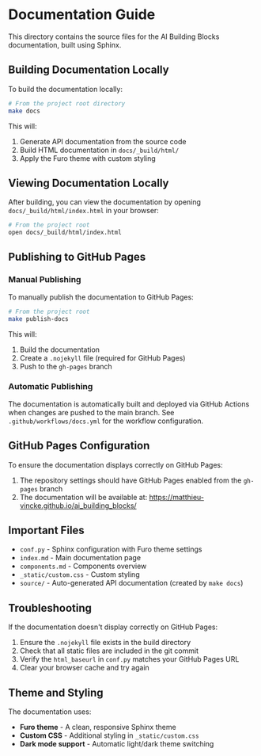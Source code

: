 # Documentation Guide

This directory contains the source files for the AI Building Blocks documentation, built using Sphinx.

## Building Documentation Locally

To build the documentation locally:

```bash
# From the project root directory
make docs
```

This will:
1. Generate API documentation from the source code
2. Build HTML documentation in `docs/_build/html/`
3. Apply the Furo theme with custom styling

## Viewing Documentation Locally

After building, you can view the documentation by opening `docs/_build/html/index.html` in your browser:

```bash
# From the project root
open docs/_build/html/index.html
```

## Publishing to GitHub Pages

### Manual Publishing

To manually publish the documentation to GitHub Pages:

```bash
# From the project root
make publish-docs
```

This will:
1. Build the documentation
2. Create a `.nojekyll` file (required for GitHub Pages)
3. Push to the `gh-pages` branch

### Automatic Publishing

The documentation is automatically built and deployed via GitHub Actions when changes are pushed to the main branch. See `.github/workflows/docs.yml` for the workflow configuration.

## GitHub Pages Configuration

To ensure the documentation displays correctly on GitHub Pages:

1. The repository settings should have GitHub Pages enabled from the `gh-pages` branch
2. The documentation will be available at: https://matthieu-vincke.github.io/ai_building_blocks/

## Important Files

- `conf.py` - Sphinx configuration with Furo theme settings
- `index.md` - Main documentation page
- `components.md` - Components overview
- `_static/custom.css` - Custom styling
- `source/` - Auto-generated API documentation (created by `make docs`)

## Troubleshooting

If the documentation doesn't display correctly on GitHub Pages:

1. Ensure the `.nojekyll` file exists in the build directory
2. Check that all static files are included in the git commit
3. Verify the `html_baseurl` in `conf.py` matches your GitHub Pages URL
4. Clear your browser cache and try again

## Theme and Styling

The documentation uses:
- **Furo theme** - A clean, responsive Sphinx theme
- **Custom CSS** - Additional styling in `_static/custom.css`
- **Dark mode support** - Automatic light/dark theme switching
